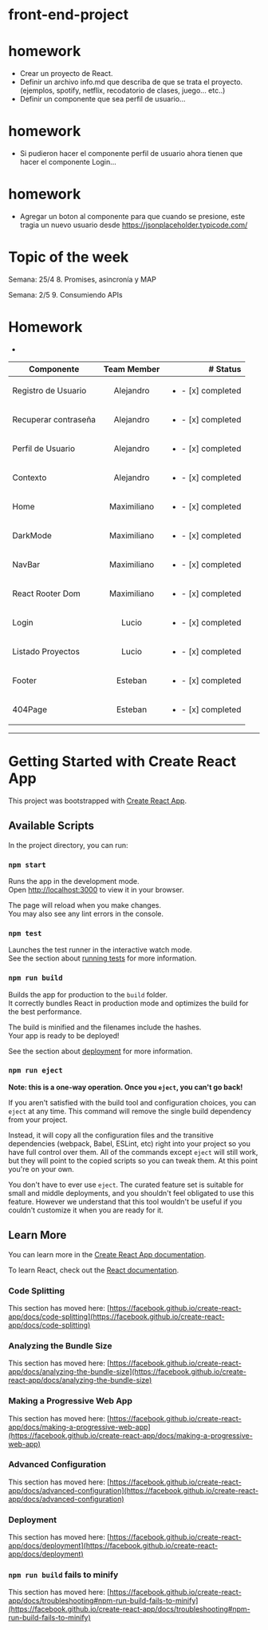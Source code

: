 # front-end-project

# homework

- Crear un proyecto de React.
- Definir un archivo info.md que describa de que se trata el proyecto. (ejemplos, spotify, netflix, recodatorio de clases, juego... etc..)
- Definir un componente que sea perfil de usuario...

# homework

- Si pudieron hacer el componente perfil de usuario ahora tienen que hacer el componente Login...

# homework

- Agregar un boton al componente para que cuando se presione, este tragia un nuevo usuario desde https://jsonplaceholder.typicode.com/

# Topic of the week

Semana: 25/4 8. Promises, asincronía y MAP

Semana: 2/5 9. Consumiendo APIs

# Homework

-

| Componente           | Team Member |                          # Status |
| -------------------- | :---------: | --------------------------------: |
| Registro de Usuario  |  Alejandro  | <ul><li>- [x] completed</li></ul> |
| Recuperar contraseña |  Alejandro  | <ul><li>- [x] completed</li></ul> |
| Perfil de Usuario    |  Alejandro  | <ul><li>- [x] completed</li></ul> |
| Contexto             |  Alejandro  | <ul><li>- [x] completed</li></ul> |
| Home                 | Maximiliano | <ul><li>- [x] completed</li></ul> |
| DarkMode             | Maximiliano | <ul><li>- [x] completed</li></ul> |
| NavBar               | Maximiliano | <ul><li>- [x] completed</li></ul> |
| React Rooter Dom     | Maximiliano | <ul><li>- [x] completed</li></ul> |
| Login                |    Lucio    | <ul><li>- [x] completed</li></ul> |
| Listado Proyectos    |    Lucio    | <ul><li>- [x] completed</li></ul> |
| Footer               |   Esteban   | <ul><li>- [x] completed</li></ul> |
| 404Page              |   Esteban   | <ul><li>- [x] completed</li></ul> |

---

# Getting Started with Create React App

This project was bootstrapped with [Create React App](https://github.com/facebook/create-react-app).

## Available Scripts

In the project directory, you can run:

### `npm start`

Runs the app in the development mode.\
Open [http://localhost:3000](http://localhost:3000) to view it in your browser.

The page will reload when you make changes.\
You may also see any lint errors in the console.

### `npm test`

Launches the test runner in the interactive watch mode.\
See the section about [running tests](https://facebook.github.io/create-react-app/docs/running-tests) for more information.

### `npm run build`

Builds the app for production to the `build` folder.\
It correctly bundles React in production mode and optimizes the build for the best performance.

The build is minified and the filenames include the hashes.\
Your app is ready to be deployed!

See the section about [deployment](https://facebook.github.io/create-react-app/docs/deployment) for more information.

### `npm run eject`

**Note: this is a one-way operation. Once you `eject`, you can't go back!**

If you aren't satisfied with the build tool and configuration choices, you can `eject` at any time. This command will remove the single build dependency from your project.

Instead, it will copy all the configuration files and the transitive dependencies (webpack, Babel, ESLint, etc) right into your project so you have full control over them. All of the commands except `eject` will still work, but they will point to the copied scripts so you can tweak them. At this point you're on your own.

You don't have to ever use `eject`. The curated feature set is suitable for small and middle deployments, and you shouldn't feel obligated to use this feature. However we understand that this tool wouldn't be useful if you couldn't customize it when you are ready for it.

## Learn More

You can learn more in the [Create React App documentation](https://facebook.github.io/create-react-app/docs/getting-started).

To learn React, check out the [React documentation](https://reactjs.org/).

### Code Splitting

This section has moved here: [https://facebook.github.io/create-react-app/docs/code-splitting](https://facebook.github.io/create-react-app/docs/code-splitting)

### Analyzing the Bundle Size

This section has moved here: [https://facebook.github.io/create-react-app/docs/analyzing-the-bundle-size](https://facebook.github.io/create-react-app/docs/analyzing-the-bundle-size)

### Making a Progressive Web App

This section has moved here: [https://facebook.github.io/create-react-app/docs/making-a-progressive-web-app](https://facebook.github.io/create-react-app/docs/making-a-progressive-web-app)

### Advanced Configuration

This section has moved here: [https://facebook.github.io/create-react-app/docs/advanced-configuration](https://facebook.github.io/create-react-app/docs/advanced-configuration)

### Deployment

This section has moved here: [https://facebook.github.io/create-react-app/docs/deployment](https://facebook.github.io/create-react-app/docs/deployment)

### `npm run build` fails to minify

This section has moved here: [https://facebook.github.io/create-react-app/docs/troubleshooting#npm-run-build-fails-to-minify](https://facebook.github.io/create-react-app/docs/troubleshooting#npm-run-build-fails-to-minify)
